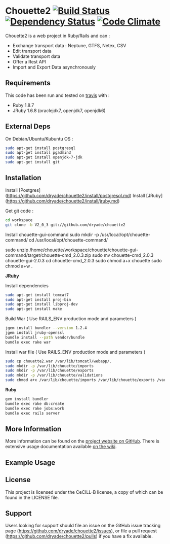 # Chouette2 [![Build Status](https://travis-ci.org/dryade/chouette2.png)](http://travis-ci.org/dryade/chouette2?branch=master) [![Dependency Status](https://gemnasium.com/dryade/chouette2.png)](https://gemnasium.com/dryade/chouette2) [![Code Climate](https://codeclimate.com/github/dryade/chouette2.png)](https://codeclimate.com/github/dryade/chouette2)

Chouette2 is a web project in Ruby/Rails and can :
* Exchange transport data : Neptune, GTFS, Netex, CSV
* Edit transport data
* Validate transport data
* Offer a Rest API
* Import and Export Data asynchronously                

Requirements
------------
 
This code has been run and tested on [travis](http://travis-ci.org/dryade/chouette2?branch=master) with : 
* Ruby 1.8.7
* JRuby 1.6.8 (oraclejdk7, openjdk7, openjdk6)

External Deps
-------------
On Debian/Ubuntu/Kubuntu OS : 
```sh
sudo apt-get install postgresql 
sudo apt-get install pgadmin3 
sudo apt-get install openjdk-7-jdk 
sudo apt-get install git 
```

Installation
------------
 
Install [Postgres] (https://github.com/dryade/chouette2/install/postgresql.md)
Install [JRuby] (https://github.com/dryade/chouette2/install/jruby.md)

Get git code : 
```sh
cd workspace
git clone -b V2_0_3 git://github.com/dryade/chouette2
```

Install chouette-gui-command
sudo mkdir -p /usr/local/opt/chouette-command/
cd /usr/local/opt/chouette-command/

sudo unzip /home/chouette/workspace/chouette/chouette-gui-command/target/chouette-cmd_2.0.3.zip
sudo mv chouette-cmd_2.0.3 chouette-gui-2.0.3
cd chouette-cmd_2.0.3
sudo chmod a+x chouette
sudo chmod a+w .


**JRuby**

Install dependencies
```sh 
sudo apt-get install tomcat7
sudo apt-get install proj-bin
sudo apt-get install libproj-dev
sudo apt-get install make
```
Build War ( Use RAILS_ENV production mode and parameters )
```sh 
jgem install bundler --version 1.2.4
jgem install jruby-openssl 
bundle install --path vendor/bundle
bundle exec rake war
```

Install war file ( Use RAILS_ENV production mode and parameters )
```sh 
sudo cp chouette2.war /var/lib/tomcat7/webapp/.
sudo mkdir -p /var/lib/chouette/imports
sudo mkdir -p /var/lib/chouette/exports
sudo mkdir -p /var/lib/chouette/validations
sudo chmod a+x /var/lib/chouette/imports /var/lib/chouette/exports /var/lib/chouette/validations
```

**Ruby**
```sh
gem install bundler
bundle exec rake db:create
bundle exec rake jobs:work
bundle exec rails server
```


More Information
----------------
 
More information can be found on the [project website on GitHub](http://github.com/dryade/chouette2). 
There is extensive usage documentation available [on the wiki](https://github.com/dryade/chouette2/wiki).

Example Usage 
------------


License
-------
 
This project is licensed under the CeCILL-B license, a copy of which can be found in the LICENSE file.


Support
-------
 
Users looking for support should file an issue on the GitHub issue tracking page (https://github.com/dryade/chouette2/issues), or file a pull request (https://github.com/dryade/chouette2/pulls) if you have a fix available.
